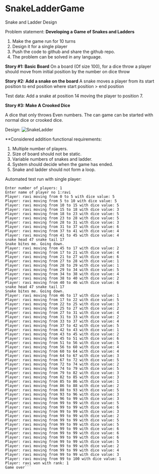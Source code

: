 # SnakeLadderGame
Snake and Ladder Design

Problem statement:
**Developing a Game of
Snakes and Ladders**

1. Make the game run for 10 turns
2. Design it for a single player
3. Push the code to github and share the github repo.
4. The problem can be solved in any language.


**Story #1: Basic Board**
On a board (Of size 100), for a dice throw a player should
move from initial position by the number on dice throw

**Story #2: Add a snake on the board**
A snake moves a player from its start position to end position
where start position > end position

Test data: Add a snake at position 14 moving the player
to position 7.

**Story #3: Make A Crooked Dice**

A dice that only throws Even numbers.
The can game can be started with normal dice or crooked
dice.

Design:
![SnakeLadder](https://user-images.githubusercontent.com/24969715/142224616-51f470d4-faeb-4c56-9f51-214d7b7c917d.png)



**Considered addition functional requirements:
1. Multiple number of players.
2. Size of board should not be static.
3. Variable numbers of snakes and ladder.
7. System should decide when the game has ended.
8. Snake and ladder should not form a loop.

Automated test run with single player:

```[xxx@xxxxx game]# python3 snakeLadderGame.py 
Enter number of players: 1
Enter name of player no 1:ravi
Player: ravi moving from 0 to 5 with dice value: 5
Player: ravi moving from 5 to 10 with dice value: 5
Player: ravi moving from 10 to 15 with dice value: 5
Player: ravi moving from 15 to 18 with dice value: 3
Player: ravi moving from 18 to 23 with dice value: 5
Player: ravi moving from 23 to 28 with dice value: 5
Player: ravi moving from 28 to 31 with dice value: 3
Player: ravi moving from 31 to 37 with dice value: 6
Player: ravi moving from 37 to 41 with dice value: 4
Player: ravi moving from 41 to 45 with dice value: 4
snake head 47 snake tail 17
Snake bites me. Going down.
Player: ravi moving from 45 to 17 with dice value: 2
Player: ravi moving from 17 to 21 with dice value: 4
Player: ravi moving from 21 to 27 with dice value: 6
Player: ravi moving from 27 to 28 with dice value: 1
Player: ravi moving from 28 to 29 with dice value: 1
Player: ravi moving from 29 to 34 with dice value: 5
Player: ravi moving from 34 to 38 with dice value: 4
Player: ravi moving from 38 to 40 with dice value: 2
Player: ravi moving from 40 to 46 with dice value: 6
snake head 47 snake tail 17
Snake bites me. Going down.
Player: ravi moving from 46 to 17 with dice value: 1
Player: ravi moving from 17 to 22 with dice value: 5
Player: ravi moving from 22 to 25 with dice value: 3
Player: ravi moving from 25 to 27 with dice value: 2
Player: ravi moving from 27 to 31 with dice value: 4
Player: ravi moving from 31 to 33 with dice value: 2
Player: ravi moving from 33 to 37 with dice value: 4
Player: ravi moving from 37 to 42 with dice value: 5
Player: ravi moving from 42 to 43 with dice value: 1
Player: ravi moving from 43 to 45 with dice value: 2
Player: ravi moving from 45 to 51 with dice value: 6
Player: ravi moving from 51 to 56 with dice value: 5
Player: ravi moving from 56 to 60 with dice value: 4
Player: ravi moving from 60 to 64 with dice value: 4
Player: ravi moving from 64 to 67 with dice value: 3
Player: ravi moving from 67 to 72 with dice value: 5
Player: ravi moving from 72 to 74 with dice value: 2
Player: ravi moving from 74 to 79 with dice value: 5
Player: ravi moving from 79 to 82 with dice value: 3
Player: ravi moving from 82 to 85 with dice value: 3
Player: ravi moving from 85 to 86 with dice value: 1
Player: ravi moving from 86 to 88 with dice value: 2
Player: ravi moving from 88 to 93 with dice value: 5
Player: ravi moving from 93 to 96 with dice value: 3
Player: ravi moving from 96 to 99 with dice value: 3
Player: ravi moving from 99 to 99 with dice value: 5
Player: ravi moving from 99 to 99 with dice value: 6
Player: ravi moving from 99 to 99 with dice value: 3
Player: ravi moving from 99 to 99 with dice value: 2
Player: ravi moving from 99 to 99 with dice value: 5
Player: ravi moving from 99 to 99 with dice value: 5
Player: ravi moving from 99 to 99 with dice value: 6
Player: ravi moving from 99 to 99 with dice value: 6
Player: ravi moving from 99 to 99 with dice value: 6
Player: ravi moving from 99 to 99 with dice value: 5
Player: ravi moving from 99 to 99 with dice value: 2
Player: ravi moving from 99 to 99 with dice value: 4
Player: ravi moving from 99 to 99 with dice value: 3
Player: ravi moving from 99 to 100 with dice value: 1
Player: ravi won with rank: 1
Game over```

